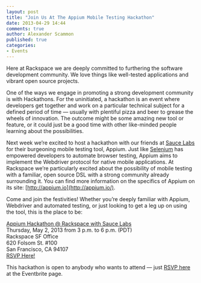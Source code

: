 ```yaml
---
layout: post
title: "Join Us At The Appium Mobile Testing Hackathon"
date: 2013-04-29 14:44
comments: true
author: Alexander Scammon
published: true
categories: 
- Events
---
```

Here at Rackspace we are deeply committed to furthering the software development community. We love things like well-tested applications and vibrant open source projects.

One of the ways we engage in promoting a strong development community is with Hackathons. For the uninitiated, a hackathon is an event where developers get together and work on a particular technical subject for a defined period of time — usually with plentiful pizza and beer to grease the wheels of innovation. The outcome might be some amazing new tool or feature, or it could just be a good time with other like-minded people learning about the possibilities.<!-- more -->

Next week we’re excited to host a hackathon with our friends at [Sauce Labs](https://saucelabs.com/) for their burgeoning mobile testing tool, Appium. Just like [Selenium](http://docs.seleniumhq.org/) has empowered developers to automate browser testing, Appium aims to implement the Webdriver protocol for native mobile applications. At Rackspace we’re particularly excited about the possibility of mobile testing with a familiar, open source DSL with a strong community already surrounding it.  You can find more information on the specifics of Appium on its site: [http://appium.io](http://appium.io/).

Come and join the festivities! Whether you’re deeply familiar with Appium, Webdriver and automated testing, or just looking to get a leg up on using the tool, this is the place to be:

[Appium Hackathon @ Rackspace with Sauce Labs](http://appiumhackathon.eventbrite.com/)<br>
Thursday, May 2, 2013 from 3 p.m. to 6 p.m. (PDT)<br>
Rackspace SF Office<br>
620 Folsom St. #100<br>
San Francisco, CA 94107<br>
[RSVP Here!](http://appiumhackathon.eventbrite.com/)

This hackathon is open to anybody who wants to attend — just [RSVP here](http://appiumhackathon.eventbrite.com/) at the Eventbrite page.